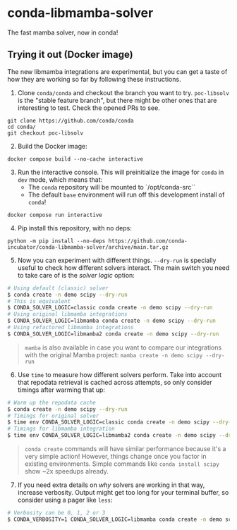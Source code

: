 # conda-libmamba-solver

The fast mamba solver, now in conda!

## Trying it out (Docker image)

The new libmamba integrations are experimental, but you can get a taste of how they are working
so far by following these instructions.

1. Clone `conda/conda` and checkout the branch you want to try. `poc-libsolv` is the "stable
feature branch", but there might be other ones that are interesting to test. Check the opened
PRs to see.

```
git clone https://github.com/conda/conda
cd conda/
git checkout poc-libsolv
```

2. Build the Docker image:

```
docker compose build --no-cache interactive
```

3. Run the interactive console. This will preinitialize the image for `conda` in `dev` mode,
which means that:
    * The `conda` repository will be mounted to `/opt/conda-src``
    * The default `base` environment will run off this development install of `conda`!

```
docker compose run interactive
```

4. Pip install this repository, with no deps:

```
python -m pip install --no-deps https://github.com/conda-incubator/conda-libmamba-solver/archive/main.tar.gz
```

5. Now you can experiment with different things. `--dry-run` is specially useful to check how
different solvers interact. The main switch you need to take care of is the _solver logic_
option:

```bash
# Using default (classic) solver
$ conda create -n demo scipy --dry-run
# This is equivalent
$ CONDA_SOLVER_LOGIC=classic conda create -n demo scipy --dry-run
# Using original libmamba integrations
$ CONDA_SOLVER_LOGIC=libmamba conda create -n demo scipy --dry-run
# Using refactored libmamba integrations
$ CONDA_SOLVER_LOGIC=libmamba2 conda create -n demo scipy --dry-run
```

> `mamba` is also available in case you want to compare our integrations with the original Mamba
> project: `mamba create -n demo scipy --dry-run`

6. Use `time` to measure how different solvers perform. Take into account that repodata
   retrieval is cached across attempts, so only consider timings after warming that up:

```bash
# Warm up the repodata cache
$ conda create -n demo scipy --dry-run
# Timings for original solver
$ time env CONDA_SOLVER_LOGIC=classic conda create -n demo scipy --dry-run
# Timings for libmamba integration
$ time env CONDA_SOLVER_LOGIC=libmamba2 conda create -n demo scipy --dry-run
```

> `conda create` commands will have similar performance because it's a very simple action! However,
> things change once you factor in existing environments. Simple commands like `conda install scipy`
> show ~2x speedups already.

7. If you need extra details on _why_ solvers are working in that way, increase verbosity. Output
might get too long for your terminal buffer, so consider using a pager like `less`:

```bash
# Verbosity can be 0, 1, 2 or 3
$ CONDA_VERBOSITY=1 CONDA_SOLVER_LOGIC=libmamba conda create -n demo scipy --dry-run  2>&1 | less
```
